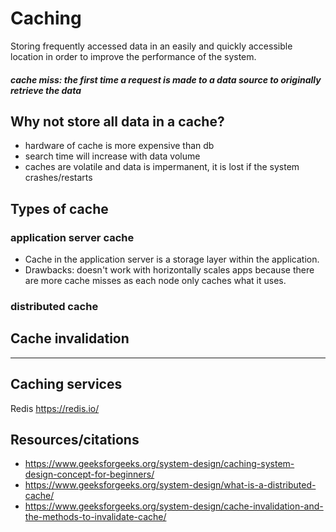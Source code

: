 # Caching

Storing frequently accessed data in an easily and quickly accessible location in order to improve the performance of the system.

##### cache miss: the first time a request is made to a data source to originally retrieve the data

## Why not store all data in a cache?
- hardware of cache is more expensive than db
- search time will increase with data volume
- caches are volatile and data is impermanent, it is lost if the system crashes/restarts

## Types of cache
### application server cache
- Cache in the application server is a storage layer within the application.
- Drawbacks: doesn't work with horizontally scales apps because there are more cache misses as each node only caches what it uses.

### distributed cache


## Cache invalidation


___

## Caching services
Redis https://redis.io/ 


## Resources/citations

- https://www.geeksforgeeks.org/system-design/caching-system-design-concept-for-beginners/
- https://www.geeksforgeeks.org/system-design/what-is-a-distributed-cache/
- https://www.geeksforgeeks.org/system-design/cache-invalidation-and-the-methods-to-invalidate-cache/
